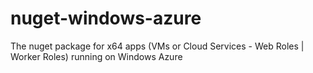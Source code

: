 nuget-windows-azure
===================

The nuget package for x64 apps (VMs or Cloud Services - Web Roles | Worker Roles) running on Windows Azure